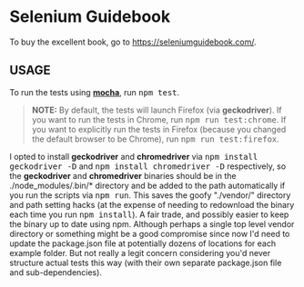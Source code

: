 # Selenium Guidebook

To buy the excellent book, go to <https://seleniumguidebook.com/>.

## USAGE

To run the tests using [**mocha**](http://npm.im/mocha), run <kbd>npm test</kbd>.

> **NOTE:** By default, the tests will launch Firefox (via **geckodriver**). If you want to run the tests in Chrome, run <kbd>npm run test:chrome</kbd>. If you want to explicitly run the tests in Firefox (because you changed the default browser to be Chrome), run <kbd>npm run test:firefox</kbd>.

I opted to install **geckodriver** and **chromedriver** via <kbd>npm install geckodriver -D</kbd> and <kbd>npm install chromedriver -D</kbd> respectively, so the **geckodriver** and **chromedriver** binaries should be in the ./node_modules/.bin/* directory and be added to the path automatically if you run the scripts via <kbd>npm run</kbd>. This saves the goofy "./vendor/" directory and path setting hacks (at the expense of needing to redownload the binary each time you run <kbd>npm install</kbd>). A fair trade, and possibly easier to keep the binary up to date using npm. Although perhaps a single top level vendor directory or something might be a good compromise since now I'd need to update the package.json file at potentially dozens of locations for each example folder. But not really a legit concern considering you'd never structure actual tests this way (with their own separate package.json file and sub-dependencies).

